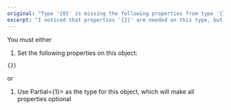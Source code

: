 ```yaml
---
original: "Type '{0}' is missing the following properties from type '{1}': {2}"
excerpt: "I noticed that properties '{2}' are needed on this type, but you haven't set them"
---
```


You must either

1. Set the following properties on this object:

```
{2}
```

or

1. Use Partial<{1}> as the type for this object, which will make all properties optional

